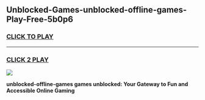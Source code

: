 
## Unblocked-Games-unblocked-offline-games-Play-Free-5b0p6
<h3>
<a href="https://premium76.site?title=unblocked-offline-games&ref=09A">CLICK TO PLAY</a></h3>
<hr>

<h3>
<a href="https://premium76.site?title=unblocked-offline-games&ref=09A">CLICK 2 PLAY</a>
  
</h3>

<a href="https://premium76.site?title=unblocked-offline-games&ref=09A"><img src="https://clearcache.store/games.png"></a>


**unblocked-offline-games games unblocked: Your Gateway to Fun and Accessible Online Gaming**
